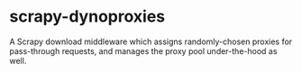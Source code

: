# scrapy-dynoproxies
A Scrapy download middleware which assigns randomly-chosen proxies for pass-through requests, and manages the proxy pool under-the-hood as well.
